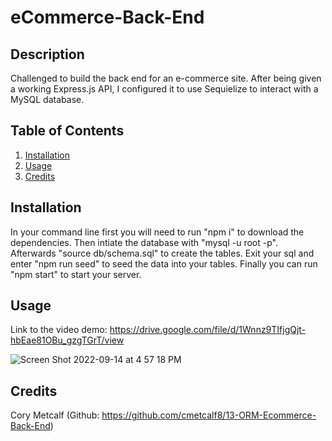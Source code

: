 # eCommerce-Back-End

## Description

Challenged to build the back end for an e-commerce site. After being given a working Express.js API, I configured it to use Sequielize to interact with a MySQL database. 

## Table of Contents

1. [Installation](#installation)
2. [Usage](#usage)
3. [Credits](#credits)

## Installation

In your command line first you will need to run "npm i" to download the dependencies. Then intiate the database with "mysql -u root -p". Afterwards "source db/schema.sql" to create the tables. Exit your sql and enter "npm run seed" to seed the data into your tables.  Finally you can run "npm start" to start your server.  

## Usage

Link to the video demo: https://drive.google.com/file/d/1Wnnz9TIfjgQjt-hbEae81OBu_gzgTGrT/view

![Screen Shot 2022-09-14 at 4 57 18 PM](https://user-images.githubusercontent.com/105259367/190278094-67d02054-a967-4269-a22e-3b07f9fba352.png)


## Credits

Cory Metcalf (Github: https://github.com/cmetcalf8/13-ORM-Ecommerce-Back-End)
